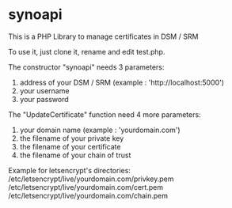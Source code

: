 # synoapi
This is a PHP Library to manage certificates in DSM / SRM

To use it, just clone it, rename and edit test.php.

The constructor "synoapi" needs 3 parameters:
1) address of your DSM / SRM (example : 'http://localhost:5000')
2) your username
3) your password

The "UpdateCertificate" function need 4 more parameters:
1) your domain name (example : 'yourdomain.com')
2) the filename of your private key
3) the filename of your certificate
4) the filename of your chain of trust

Example for letsencrypt's directories:
/etc/letsencrypt/live/yourdomain.com/privkey.pem
/etc/letsencrypt/live/yourdomain.com/cert.pem
/etc/letsencrypt/live/yourdomain.com/chain.pem
